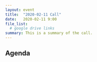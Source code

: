 ```yaml
---
layout: event
title:  "2020-02-11 Call"
date:   2020-02-11 9:00
file_list:
  # google drive links
summary: This is a summary of the call.
---
```

## Agenda
